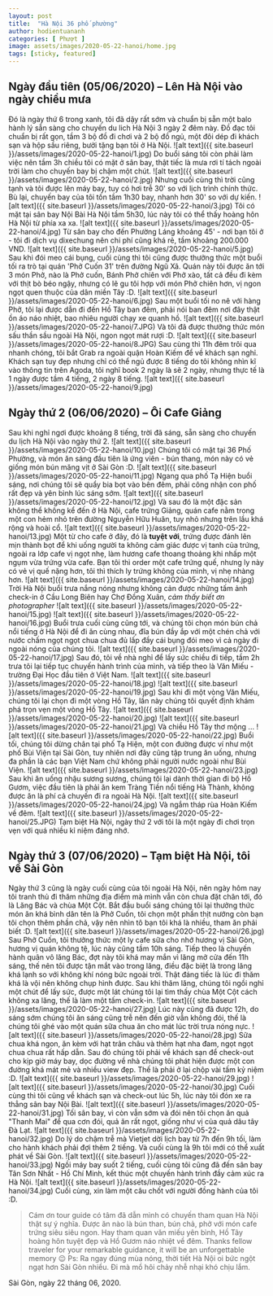 ```yaml
---
layout: post
title:  "Hà Nội 36 phố phường"
author: hodientuananh
categories: [ Phượt ]
image: assets/images/2020-05-22-hanoi/home.jpg
tags: [sticky, featured]
---
```


## Ngày đầu tiên (05/06/2020) – Lên Hà Nội vào ngày chiều mưa
Đó là ngày thứ 6 trong xanh, tôi đã dậy rất sớm và chuẩn bị sẵn một balo hành lý sẵn sàng cho chuyến du lich Hà Nội 3 ngày 2 đêm này.
Đồ đạc tôi chuẩn bị rất gọn, tầm 3 bộ đồ đi chơi và 2 bộ đồ ngủ, một đôi dép đi khách sạn và hộp sầu riêng, bưởi tặng bạn tôi ở Hà Nội. 
![alt text]({{ site.baseurl }}/assets/images/2020-05-22-hanoi/1.jpg)
Do buổi sáng tôi còn phải làm việc nên tầm 3h chiều tôi có mặt ở sân bay, thật tiếc là mưa rơi tí tách ngoài trời làm cho chuyến bay bị chậm một chút.
![alt text]({{ site.baseurl }}/assets/images/2020-05-22-hanoi/2.jpg)
Nhưng cuối cùng thì trời cũng tạnh và tôi được lên máy bay, tuy có hơi trễ 30' so với lịch trình chính thức. Bù lại, chuyến bay của tôi tốn tầm 1h30 bay, nhanh hơn 30' so với dự kiến.
![alt text]({{ site.baseurl }}/assets/images/2020-05-22-hanoi/3.jpg)
Tôi có mặt tại sân bay Nội Bài Hà Nội tầm 5h30, lúc này tôi có thể thấy hoàng hôn Hà Nội từ phía xa xa.
![alt text]({{ site.baseurl }}/assets/images/2020-05-22-hanoi/4.jpg)
Từ sân bay cho đến Phường Láng khoảng 45' - nơi bạn tôi ở - tôi đi dịch vụ dixechung nên chi phí cũng khá rẻ, tầm khoảng 200.000 VND.
![alt text]({{ site.baseurl }}/assets/images/2020-05-22-hanoi/5.jpg)
Sau khi đói meo cái bụng, cuối cùng thì tôi cũng được thưởng thức một buổi tối ra trò tại quán 'Phở Cuốn 31' trên đường Ngũ Xã.
Quán này tôi được ăn tới 3 món Phở, nào là Phở cuốn, Bánh Phở chiên với Phở xào, tất cả đều đi kèm với thịt bò béo ngậy, nhưng có lẽ gu tôi hợp với món Phở chiên hơn, vị ngon ngọt quen thuộc của dân miền Tây :D. 
![alt text]({{ site.baseurl }}/assets/images/2020-05-22-hanoi/6.jpg)
Sau một buổi tối no nê với hàng Phở, tôi lại được dẫn đi đến Hồ Tây ban đêm, phải nói ban đêm nơi đây thật ồn áo náo nhiệt, bao nhiêu người chạy xe quanh hồ.
![alt text]({{ site.baseurl }}/assets/images/2020-05-22-hanoi/7.JPG)
Và tôi đã được thưởng thức món sấu thần sầu ngoài Hà Nội, ngon ngọt mát rượi :D.
![alt text]({{ site.baseurl }}/assets/images/2020-05-22-hanoi/8.JPG)
Sau cùng thì 11h đêm trôi qua nhanh chóng, tôi bắt Grab ra ngoài quận Hoàn Kiếm để về khách sạn nghỉ.
Khách sạn tuy đẹp nhưng chỉ có thể ngủ được 8 tiếng do tôi không nhìn kĩ vào thông tin trên Agoda, tôi nghĩ book 2 ngày là sẽ 2 ngày, nhưng thực tế là 1 ngày được tầm 4 tiếng, 2 ngày 8 tiếng.
![alt text]({{ site.baseurl }}/assets/images/2020-05-22-hanoi/9.jpg)
## Ngày thứ 2 (06/06/2020) – Ôi Cafe Giảng
Sau khi nghỉ ngơi được khoảng 8 tiếng, trời đã sáng, sẵn sàng cho chuyến du lịch Hà Nội vào ngày thứ 2.
![alt text]({{ site.baseurl }}/assets/images/2020-05-22-hanoi/10.jpg)
Chúng tôi có mặt tại 36 Phố Phường, và món ăn sáng đầu tiên là ứng viên - bún thang, món này có vẻ giống món bún măng vịt ở Sài Gòn :D.
![alt text]({{ site.baseurl }}/assets/images/2020-05-22-hanoi/11.jpg)
Ngang qua phố Tạ Hiện buổi sáng, nơi chúng tôi sẽ quẩy bia bọt vào bên đêm, phải công nhận con phố rất đẹp và yên bình lúc sáng sớm.
![alt text]({{ site.baseurl }}/assets/images/2020-05-22-hanoi/12.jpg)
Và sau đó là một đặc sản không thể không kể đến ở Hà Nội, cafe trứng Giảng, quán cafe nằm trong một con hẻm nhỏ trên đường Nguyễn Hữu Huân, tuy nhỏ nhưng trên lầu khá rộng và hoài cổ.
![alt text]({{ site.baseurl }}/assets/images/2020-05-22-hanoi/13.jpg)
Một từ cho cafe ở đây, đó là **tuyệt với**, trứng được đánh lên mịn thành bọt để khi uống người ta không cảm giác được vị tanh của trứng, ngoài ra lớp cafe vị ngọt nhẹ, làm hương cafe thoang thoảng khi nhấp một ngụm vừa trứng vừa cafe.
Bạn tôi thì order một cafe trứng quế, nhưng ly này có vẻ vị quế nặng hơn, tôi thì thích ly trứng không của mình, vị nhẹ nhàng hơn.
![alt text]({{ site.baseurl }}/assets/images/2020-05-22-hanoi/14.jpg)
Trời Hà Nội buổi trưa nắng nóng nhưng không cản được những tấm ảnh check-in ở Cầu Long Biên hay Chợ Đồng Xuân, *cảm thấy biết ơn photographer*
![alt text]({{ site.baseurl }}/assets/images/2020-05-22-hanoi/15.jpg)
![alt text]({{ site.baseurl }}/assets/images/2020-05-22-hanoi/16.jpg)
Buổi trưa cuối cùng cũng tới, và chúng tôi chọn món bún chả nổi tiếng ở Hà Nội để đi ăn cùng nhau, đĩa bún đầy ắp với một chén chả với nước chấm ngọt ngọt chua chua đủ lấp đầy cái bụng đói meo vì cả ngày đi ngoài nóng của chúng tôi.
![alt text]({{ site.baseurl }}/assets/images/2020-05-22-hanoi/17.jpg)
Sau đó, tôi về nhà nghỉ để lấy sức chiều đi tiếp, tầm 2h trưa tôi lại tiếp tục chuyến hành trình của mình, và tiếp theo là Văn Miếu - trường Đại Học đầu tiên ở Việt Nam.
![alt text]({{ site.baseurl }}/assets/images/2020-05-22-hanoi/18.jpg)
![alt text]({{ site.baseurl }}/assets/images/2020-05-22-hanoi/19.jpg)
Sau khi đi một vòng Văn Miếu, chúng tôi lại chọn đi một vòng Hồ Tây, lần này chúng tôi quyết định khám phá trọn vẹn một vòng Hồ Tây.
![alt text]({{ site.baseurl }}/assets/images/2020-05-22-hanoi/20.jpg)
![alt text]({{ site.baseurl }}/assets/images/2020-05-22-hanoi/21.jpg)
Và chiều Hồ Tây thơ mộng ...
![alt text]({{ site.baseurl }}/assets/images/2020-05-22-hanoi/22.jpg)
Buổi tối, chúng tôi dừng chân tại phố Tạ Hiện, một con đường được ví như một phố Bùi Viện tại Sài Gòn, tuy nhiên nơi đây cũng tập trung ăn uống, nhưng đa phần là các bạn Việt Nam chứ không phải người nước ngoài như Bùi Viện.
![alt text]({{ site.baseurl }}/assets/images/2020-05-22-hanoi/23.jpg)
Sau khi ăn uống nhậu sương sương, chúng tôi lại dành thời gian đi bộ Hồ Gươm, việc đầu tiên là phải ăn kem Tràng Tiền nổi tiếng Hà Thành, không được ăn là phí cả chuyến đi ra ngoài Hà Nội.
![alt text]({{ site.baseurl }}/assets/images/2020-05-22-hanoi/24.jpg)
Và ngắm tháp rùa Hoàn Kiếm về đêm.
![alt text]({{ site.baseurl }}/assets/images/2020-05-22-hanoi/25.JPG)
Tạm biệt Hà Nội, ngày thứ 2 với tôi là một ngày đi chơi trọn vẹn với quá nhiều kỉ niệm đáng nhớ.
## Ngày thứ 3 (07/06/2020) – Tạm biệt Hà Nội, tôi về Sài Gòn
Ngày thứ 3 cũng là ngày cuối cùng của tôi ngoài Hà Nội, nên ngày hôm nay tôi tranh thủ đi thăm những địa điểm mà mình vẫn còn chưa đặt chân tới, đó là Lăng Bác và chùa Một Cột.
Bắt đầu buổi sáng chúng tôi lại thưởng thức món ăn khá bình dân tên là Phở Cuốn, tôi chọn một phần thịt nướng còn bạn tôi chọn thêm phần chả, vậy nên nhìn tô bạn tôi khá là nhiều, tham ăn phải biết :D.
![alt text]({{ site.baseurl }}/assets/images/2020-05-22-hanoi/26.jpg)
Sau Phở Cuốn, tôi thưởng thức một ly cafe sữa cho nhớ hương vị Sài Gòn, hương vị quán không tệ, lúc này cũng tầm 10h sáng.
Tiếp theo là chuyến hành quân vô lăng Bác, đợt này tôi khá may mắn vì lăng mở cửa đến 11h sáng, thế nên tôi được tận mắt vào trong lăng, điều đặc biệt là trong lăng khá lạnh so với không khí nóng bức ngoài trời. Thật đáng tiếc là lúc đi thăm khá là vội nên không chụp hình được.
Sau khi thăm lăng, chúng tôi ngồi nghỉ một chút để lấy sức, được một lát chúng tôi lại tìm thấy chùa Một Cột cách không xa lăng, thế là làm một tấm check-in.
![alt text]({{ site.baseurl }}/assets/images/2020-05-22-hanoi/27.jpg)
Lúc này cũng đã được 12h, do sáng sớm chúng tôi ăn sáng cũng trễ nên đến giờ vẫn không đói, thế là chúng tôi ghé vào một quán sữa chua ăn cho mát lúc trời trưa nóng nực.
![alt text]({{ site.baseurl }}/assets/images/2020-05-22-hanoi/28.jpg)
Sữa chua khá ngon, ăn kèm với hạt trân châu và thêm hạt nha đam, ngọt ngọt chua chua rất hấp dẫn.
Sau đó chúng tôi phải về khách sạn để check-out cho kịp giờ máy bay, dọc đường về nhà chúng tôi phát hiện được một con đường khá mát mẻ và nhiều view đẹp. Thế là phải ở lại chộp vài tấm kỷ niệm :D.
![alt text]({{ site.baseurl }}/assets/images/2020-05-22-hanoi/29.jpg)
![alt text]({{ site.baseurl }}/assets/images/2020-05-22-hanoi/30.jpg)
Cuối cùng thì tôi cũng về khách sạn và check-out lúc 5h, lúc này tôi đón xe ra thẳng sân bay Nội Bài.
![alt text]({{ site.baseurl }}/assets/images/2020-05-22-hanoi/31.jpg)
Tối sân bay, vì còn vẫn sớm và đói nên tôi chọn ăn quả "Thanh Mai" để qua cơn đói, quả ăn rất ngọt, giống như vị của quả dâu tây Đà Lạt.
![alt text]({{ site.baseurl }}/assets/images/2020-05-22-hanoi/32.jpg)
Do lý do chậm trễ mà Vietjet dời lịch bay từ 7h đến 9h tối, làm cho hành khách phải đợi thêm 2 tiếng.
Và cuối cùng là 9h tôi mới có thể xuất phát về Sài Gòn.
![alt text]({{ site.baseurl }}/assets/images/2020-05-22-hanoi/33.jpg)
Ngồi máy bay suốt 2 tiếng, cuối cùng tôi cũng đã đến sân bay Tân Sơn Nhất - Hồ Chí Minh, kết thúc một chuyến hành trình đầy cảm xúc ra Hà Nội.
![alt text]({{ site.baseurl }}/assets/images/2020-05-22-hanoi/34.jpg)
Cuối cùng, xin làm một câu chốt với người đồng hành của tôi :D.
> Cám ơn tour guide có tâm đã dẫn mình có chuyến tham quan Hà Nội thật sự ý nghĩa. Được ăn nào là bún than, bún chả, phở với món cafe trứng siêu siêu ngon. Hay tham quan văn miếu yên bình, Hồ Tây hoàng hôn tuyệt đẹp và Hồ Gươm náo nhiệt về đêm. Thanks fellow traveler for your remarkable guidance, it will be an unforgettable memory 😉
Ps: Ra ngay đúng mùa nóng, thời tiết Hà Nội oi bức ngột ngạt hơn Sài Gòn nhiều. Đi mà mồ hôi chảy nhễ nhại khó chịu lắm.

Sài Gòn, ngày 22 tháng 06, 2020.
